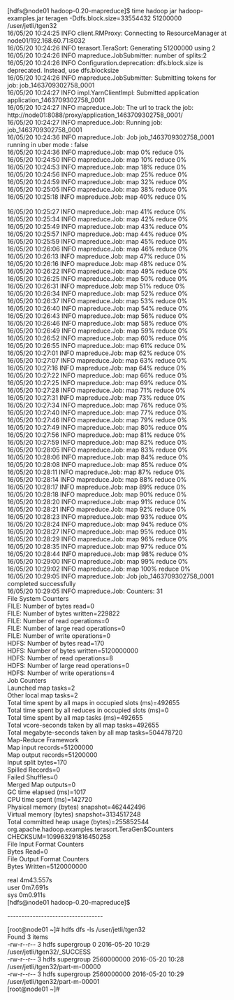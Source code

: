 [hdfs@node01 hadoop-0.20-mapreduce]$ time hadoop jar hadoop-examples.jar teragen -Ddfs.block.size=33554432 51200000 /user/jetli/tgen32<br>
16/05/20 10:24:25 INFO client.RMProxy: Connecting to ResourceManager at node01/192.168.60.71:8032<br>
16/05/20 10:24:26 INFO terasort.TeraSort: Generating 51200000 using 2<br>
16/05/20 10:24:26 INFO mapreduce.JobSubmitter: number of splits:2<br>
16/05/20 10:24:26 INFO Configuration.deprecation: dfs.block.size is deprecated. Instead, use dfs.blocksize<br>
16/05/20 10:24:26 INFO mapreduce.JobSubmitter: Submitting tokens for job: job_1463709302758_0001<br>
16/05/20 10:24:27 INFO impl.YarnClientImpl: Submitted application application_1463709302758_0001<br>
16/05/20 10:24:27 INFO mapreduce.Job: The url to track the job: http://node01:8088/proxy/application_1463709302758_0001/<br>
16/05/20 10:24:27 INFO mapreduce.Job: Running job: job_1463709302758_0001<br>
16/05/20 10:24:36 INFO mapreduce.Job: Job job_1463709302758_0001 running in uber mode : false<br>
16/05/20 10:24:36 INFO mapreduce.Job:  map 0% reduce 0%<br>
16/05/20 10:24:50 INFO mapreduce.Job:  map 10% reduce 0%<br>
16/05/20 10:24:53 INFO mapreduce.Job:  map 18% reduce 0%<br>
16/05/20 10:24:56 INFO mapreduce.Job:  map 25% reduce 0%<br>
16/05/20 10:24:59 INFO mapreduce.Job:  map 32% reduce 0%<br>
16/05/20 10:25:05 INFO mapreduce.Job:  map 38% reduce 0%<br>
16/05/20 10:25:18 INFO mapreduce.Job:  map 40% reduce 0%<br><br>
16/05/20 10:25:27 INFO mapreduce.Job:  map 41% reduce 0%<br>
16/05/20 10:25:34 INFO mapreduce.Job:  map 42% reduce 0%<br>
16/05/20 10:25:49 INFO mapreduce.Job:  map 43% reduce 0%<br>
16/05/20 10:25:57 INFO mapreduce.Job:  map 44% reduce 0%<br>
16/05/20 10:25:59 INFO mapreduce.Job:  map 45% reduce 0%<br>
16/05/20 10:26:06 INFO mapreduce.Job:  map 46% reduce 0%<br>
16/05/20 10:26:13 INFO mapreduce.Job:  map 47% reduce 0%<br>
16/05/20 10:26:16 INFO mapreduce.Job:  map 48% reduce 0%<br>
16/05/20 10:26:22 INFO mapreduce.Job:  map 49% reduce 0%<br>
16/05/20 10:26:25 INFO mapreduce.Job:  map 50% reduce 0%<br>
16/05/20 10:26:31 INFO mapreduce.Job:  map 51% reduce 0%<br>
16/05/20 10:26:34 INFO mapreduce.Job:  map 52% reduce 0%<br>
16/05/20 10:26:37 INFO mapreduce.Job:  map 53% reduce 0%<br>
16/05/20 10:26:40 INFO mapreduce.Job:  map 54% reduce 0%<br>
16/05/20 10:26:43 INFO mapreduce.Job:  map 56% reduce 0%<br>
16/05/20 10:26:46 INFO mapreduce.Job:  map 58% reduce 0%<br>
16/05/20 10:26:49 INFO mapreduce.Job:  map 59% reduce 0%<br>
16/05/20 10:26:52 INFO mapreduce.Job:  map 60% reduce 0%<br>
16/05/20 10:26:55 INFO mapreduce.Job:  map 61% reduce 0%<br>
16/05/20 10:27:01 INFO mapreduce.Job:  map 62% reduce 0%<br>
16/05/20 10:27:07 INFO mapreduce.Job:  map 63% reduce 0%<br>
16/05/20 10:27:16 INFO mapreduce.Job:  map 64% reduce 0%<br>
16/05/20 10:27:22 INFO mapreduce.Job:  map 66% reduce 0%<br>
16/05/20 10:27:25 INFO mapreduce.Job:  map 69% reduce 0%<br>
16/05/20 10:27:28 INFO mapreduce.Job:  map 71% reduce 0%<br>
16/05/20 10:27:31 INFO mapreduce.Job:  map 73% reduce 0%<br>
16/05/20 10:27:34 INFO mapreduce.Job:  map 76% reduce 0%<br>
16/05/20 10:27:40 INFO mapreduce.Job:  map 77% reduce 0%<br>
16/05/20 10:27:46 INFO mapreduce.Job:  map 79% reduce 0%<br>
16/05/20 10:27:49 INFO mapreduce.Job:  map 80% reduce 0%<br>
16/05/20 10:27:56 INFO mapreduce.Job:  map 81% reduce 0%<br>
16/05/20 10:27:59 INFO mapreduce.Job:  map 82% reduce 0%<br>
16/05/20 10:28:05 INFO mapreduce.Job:  map 83% reduce 0%<br>
16/05/20 10:28:06 INFO mapreduce.Job:  map 84% reduce 0%<br>
16/05/20 10:28:08 INFO mapreduce.Job:  map 85% reduce 0%<br>
16/05/20 10:28:11 INFO mapreduce.Job:  map 87% reduce 0%<br>
16/05/20 10:28:14 INFO mapreduce.Job:  map 88% reduce 0%<br>
16/05/20 10:28:17 INFO mapreduce.Job:  map 89% reduce 0%<br>
16/05/20 10:28:18 INFO mapreduce.Job:  map 90% reduce 0%<br>
16/05/20 10:28:20 INFO mapreduce.Job:  map 91% reduce 0%<br>
16/05/20 10:28:21 INFO mapreduce.Job:  map 92% reduce 0%<br>
16/05/20 10:28:23 INFO mapreduce.Job:  map 93% reduce 0%<br>
16/05/20 10:28:24 INFO mapreduce.Job:  map 94% reduce 0%<br>
16/05/20 10:28:27 INFO mapreduce.Job:  map 95% reduce 0%<br>
16/05/20 10:28:29 INFO mapreduce.Job:  map 96% reduce 0%<br>
16/05/20 10:28:35 INFO mapreduce.Job:  map 97% reduce 0%<br>
16/05/20 10:28:44 INFO mapreduce.Job:  map 98% reduce 0%<br>
16/05/20 10:29:00 INFO mapreduce.Job:  map 99% reduce 0%<br>
16/05/20 10:29:02 INFO mapreduce.Job:  map 100% reduce 0%<br>
16/05/20 10:29:05 INFO mapreduce.Job: Job job_1463709302758_0001 completed successfully<br>
16/05/20 10:29:05 INFO mapreduce.Job: Counters: 31<br>
	File System Counters<br>
		FILE: Number of bytes read=0<br>
		FILE: Number of bytes written=229822<br>
		FILE: Number of read operations=0<br>
		FILE: Number of large read operations=0<br>
		FILE: Number of write operations=0<br>
		HDFS: Number of bytes read=170<br>
		HDFS: Number of bytes written=5120000000<br>
		HDFS: Number of read operations=8<br>
		HDFS: Number of large read operations=0<br>
		HDFS: Number of write operations=4<br>
	Job Counters <br>
		Launched map tasks=2<br>
		Other local map tasks=2<br>
		Total time spent by all maps in occupied slots (ms)=492655<br>
		Total time spent by all reduces in occupied slots (ms)=0<br>
		Total time spent by all map tasks (ms)=492655<br>
		Total vcore-seconds taken by all map tasks=492655<br>
		Total megabyte-seconds taken by all map tasks=504478720<br>
	Map-Reduce Framework<br>
		Map input records=51200000<br>
		Map output records=51200000<br>
		Input split bytes=170<br>
		Spilled Records=0<br>
		Failed Shuffles=0<br>
		Merged Map outputs=0<br>
		GC time elapsed (ms)=1017<br>
		CPU time spent (ms)=142720<br>
		Physical memory (bytes) snapshot=462442496<br>
		Virtual memory (bytes) snapshot=3134517248<br>
		Total committed heap usage (bytes)=255852544<br>
	org.apache.hadoop.examples.terasort.TeraGen$Counters<br>
		CHECKSUM=109963291816450258<br>
	File Input Format Counters <br>
		Bytes Read=0<br>
	File Output Format Counters <br>
		Bytes Written=5120000000<br>

real	4m43.557s<br>
user	0m7.691s<br>
sys	0m0.911s<br>
[hdfs@node01 hadoop-0.20-mapreduce]$ <br>

----------------------------------<br>


[root@node01 ~]# hdfs dfs -ls /user/jetli/tgen32<br>
Found 3 items<br>
-rw-r--r--   3 hdfs supergroup          0 2016-05-20 10:29 /user/jetli/tgen32/_SUCCESS<br>
-rw-r--r--   3 hdfs supergroup 2560000000 2016-05-20 10:28 /user/jetli/tgen32/part-m-00000<br>
-rw-r--r--   3 hdfs supergroup 2560000000 2016-05-20 10:29 /user/jetli/tgen32/part-m-00001<br>
[root@node01 ~]# <br>
